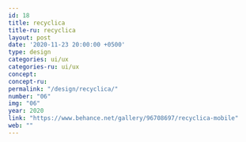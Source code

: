 ```yaml
---
id: 18
title: recyclica
title-ru: recyclica
layout: post
date: '2020-11-23 20:00:00 +0500'
type: design
categories: ui/ux
categories-ru: ui/ux
concept: 
concept-ru: 
permalink: "/design/recyclica/"
number: "06"
img: "06"
year: 2020
link: "https://www.behance.net/gallery/96708697/recyclica-mobile"
web: ""
---
```

